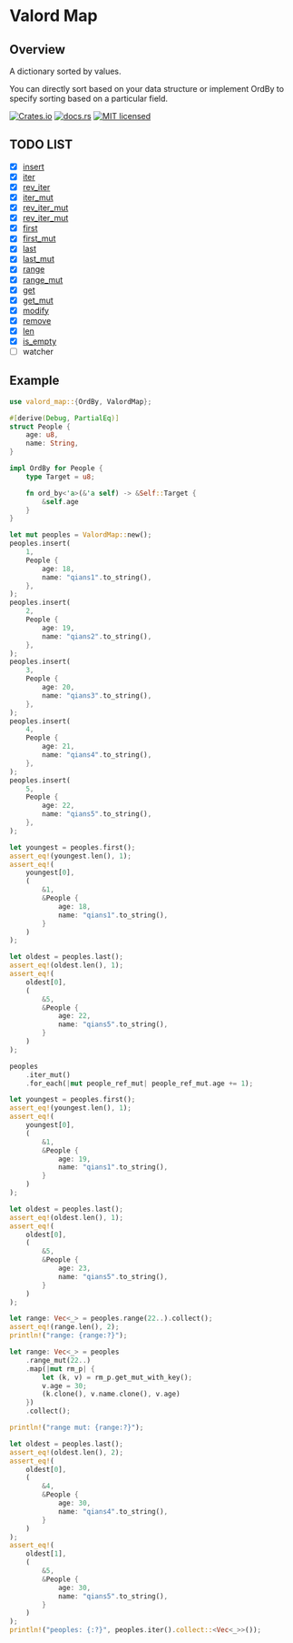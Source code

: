 # Valord Map

## Overview

A dictionary sorted by values.

You can directly sort based on your data structure or implement OrdBy to specify sorting based on a particular field.

[![Crates.io][crates-badge]][crates-url]
[![docs.rs][docs-badge]][docs-url]
[![MIT licensed][mit-badge]][mit-url]

[crates-badge]: https://img.shields.io/crates/v/valord_map.svg
[crates-url]: https://crates.io/crates/valord-map
[docs-badge]: https://img.shields.io/docsrs/valord-map/latest
[docs-url]: https://docs.rs/valord-map
[mit-badge]: https://img.shields.io/badge/license-MIT-blue.svg
[mit-url]: https://github.com/tediou5/valord-map/blob/master/LICENSE

## TODO LIST

- [x] [insert](https://docs.rs/valord-map/latest/valord_map/struct.ValordMap.html#method.insert)
- [x] [iter](https://docs.rs/valord-map/latest/valord_map/struct.ValordMap.html#method.iter)
- [x] [rev_iter](https://docs.rs/valord-map/latest/valord_map/struct.ValordMap.html#method.rev_iter)
- [x] [iter_mut](https://docs.rs/valord-map/latest/valord_map/struct.ValordMap.html#method.iter_mut)
- [x] [rev_iter_mut](https://docs.rs/valord-map/latest/valord_map/struct.ValordMap.html#method.rev_iter_mut)
- [x] [rev_iter_mut](https://docs.rs/valord-map/latest/valord_map/struct.ValordMap.html#method.rev_iter_mut)
- [x] [first](https://docs.rs/valord-map/latest/valord_map/struct.ValordMap.html#method.first)
- [x] [first_mut](https://docs.rs/valord-map/latest/valord_map/struct.ValordMap.html#method.first_mut)
- [x] [last](https://docs.rs/valord-map/latest/valord_map/struct.ValordMap.html#method.last)
- [x] [last_mut](https://docs.rs/valord-map/latest/valord_map/struct.ValordMap.html#method.last_mut)
- [x] [range](https://docs.rs/valord-map/latest/valord_map/struct.ValordMap.html#method.range)
- [x] [range_mut](https://docs.rs/valord-map/latest/valord_map/struct.ValordMap.html#method.range_mut)
- [x] [get](https://docs.rs/valord-map/latest/valord_map/struct.ValordMap.html#method.get)
- [x] [get_mut](https://docs.rs/valord-map/latest/valord_map/struct.ValordMap.html#method.get_mut)
- [x] [modify](https://docs.rs/valord-map/latest/valord_map/struct.ValordMap.html#method.modify)
- [x] [remove](https://docs.rs/valord-map/latest/valord_map/struct.ValordMap.html#method.remove)
- [x] [len](https://docs.rs/valord-map/latest/valord_map/struct.ValordMap.html#method.len)
- [x] [is_empty](https://docs.rs/valord-map/latest/valord_map/struct.ValordMap.html#method.is_empty)
- [ ] watcher

## Example

```rust
use valord_map::{OrdBy, ValordMap};

#[derive(Debug, PartialEq)]
struct People {
    age: u8,
    name: String,
}

impl OrdBy for People {
    type Target = u8;

    fn ord_by<'a>(&'a self) -> &Self::Target {
        &self.age
    }
}

let mut peoples = ValordMap::new();
peoples.insert(
    1,
    People {
        age: 18,
        name: "qians1".to_string(),
    },
);
peoples.insert(
    2,
    People {
        age: 19,
        name: "qians2".to_string(),
    },
);
peoples.insert(
    3,
    People {
        age: 20,
        name: "qians3".to_string(),
    },
);
peoples.insert(
    4,
    People {
        age: 21,
        name: "qians4".to_string(),
    },
);
peoples.insert(
    5,
    People {
        age: 22,
        name: "qians5".to_string(),
    },
);

let youngest = peoples.first();
assert_eq!(youngest.len(), 1);
assert_eq!(
    youngest[0],
    (
        &1,
        &People {
            age: 18,
            name: "qians1".to_string(),
        }
    )
);

let oldest = peoples.last();
assert_eq!(oldest.len(), 1);
assert_eq!(
    oldest[0],
    (
        &5,
        &People {
            age: 22,
            name: "qians5".to_string(),
        }
    )
);

peoples
    .iter_mut()
    .for_each(|mut people_ref_mut| people_ref_mut.age += 1);

let youngest = peoples.first();
assert_eq!(youngest.len(), 1);
assert_eq!(
    youngest[0],
    (
        &1,
        &People {
            age: 19,
            name: "qians1".to_string(),
        }
    )
);

let oldest = peoples.last();
assert_eq!(oldest.len(), 1);
assert_eq!(
    oldest[0],
    (
        &5,
        &People {
            age: 23,
            name: "qians5".to_string(),
        }
    )
);

let range: Vec<_> = peoples.range(22..).collect();
assert_eq!(range.len(), 2);
println!("range: {range:?}");

let range: Vec<_> = peoples
    .range_mut(22..)
    .map(|mut rm_p| {
        let (k, v) = rm_p.get_mut_with_key();
        v.age = 30;
        (k.clone(), v.name.clone(), v.age)
    })
    .collect();

println!("range mut: {range:?}");

let oldest = peoples.last();
assert_eq!(oldest.len(), 2);
assert_eq!(
    oldest[0],
    (
        &4,
        &People {
            age: 30,
            name: "qians4".to_string(),
        }
    )
);
assert_eq!(
    oldest[1],
    (
        &5,
        &People {
            age: 30,
            name: "qians5".to_string(),
        }
    )
);
println!("peoples: {:?}", peoples.iter().collect::<Vec<_>>());
```
